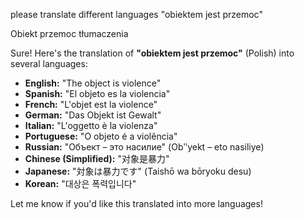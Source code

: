please translate different languages "obiektem jest przemoc"

Obiekt przemoc tłumaczenia

Sure! Here's the translation of **"obiektem jest przemoc"** (Polish) into several languages:  

- **English:** "The object is violence"  
- **Spanish:** "El objeto es la violencia"  
- **French:** "L'objet est la violence"  
- **German:** "Das Objekt ist Gewalt"  
- **Italian:** "L'oggetto è la violenza"  
- **Portuguese:** "O objeto é a violência"  
- **Russian:** "Объект – это насилие" (Obʺyekt – eto nasiliye)  
- **Chinese (Simplified):** "对象是暴力"  
- **Japanese:** "対象は暴力です" (Taishō wa bōryoku desu)  
- **Korean:** "대상은 폭력입니다"  

Let me know if you'd like this translated into more languages!
